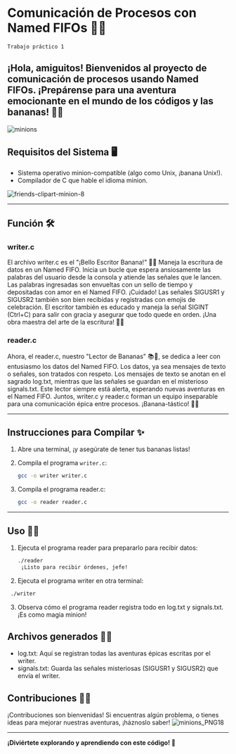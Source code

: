 # Comunicación de Procesos con Named FIFOs 🍌🚀
`Trabajo práctico 1`

¡Hola, amiguitos! Bienvenidos al proyecto de comunicación de procesos usando Named FIFOs. ¡Prepárense para una aventura emocionante en el mundo de los códigos y las bananas! 🍌🎉
---

![minions](https://github.com/Kzamudioq/SOPG/assets/138271936/de274c78-c5b1-4ec7-9dfb-88a55dcb7fcb)


## Requisitos del Sistema 🖥️

- Sistema operativo minion-compatible (algo como Unix, ¡banana Unix!).
- Compilador de C que hable el idioma minion.

![friends-clipart-minion-8](https://github.com/Kzamudioq/SOPG/assets/138271936/bb4a8578-0adb-4d01-b9e4-c2181c62017a)

---

## Función 🛠️
### writer.c
El archivo writer.c es el "¡Bello Escritor Banana!" 🍌✨ Maneja la escritura de datos en un Named FIFO. Inicia un bucle que espera ansiosamente las palabras del usuario desde la consola y atiende las señales que le lancen. Las palabras ingresadas son envueltas con un sello de tiempo y depositadas con amor en el Named FIFO. ¡Cuidado! Las señales SIGUSR1 y SIGUSR2 también son bien recibidas y registradas con emojis de celebración. El escritor también es educado y maneja la señal SIGINT (Ctrl+C) para salir con gracia y asegurar que todo quede en orden. ¡Una obra maestra del arte de la escritura! 📝🎉

### reader.c

Ahora, el reader.c, nuestro "Lector de Bananas" 📚🍌, se dedica a leer con entusiasmo los datos del Named FIFO. Los datos, ya sea mensajes de texto o señales, son tratados con respeto. Los mensajes de texto se anotan en el sagrado log.txt, mientras que las señales se guardan en el misterioso signals.txt. Este lector siempre está alerta, esperando nuevas aventuras en el Named FIFO. Juntos, writer.c y reader.c forman un equipo inseparable para una comunicación épica entre procesos. ¡Banana-tástico! 🎉🍌


---
## Instrucciones para Compilar ✨

1. Abre una terminal, ¡y asegúrate de tener tus bananas listas!
2. Compila el programa `writer.c`:

   ```bash
   gcc -o writer writer.c
   ```

3. Compila el programa reader.c:
   ```bash
   gcc -o reader reader.c
   ```
---
## Uso 🍌🤖
1. Ejecuta el programa reader para prepararlo para recibir datos:
   
   ```bash
   ./reader
    ¡Listo para recibir órdenes, jefe!
   ```
2. Ejecuta el programa writer en otra terminal:

  ```bash
   ./writer
  ```
3. Observa cómo el programa reader registra todo en log.txt y signals.txt. ¡Es como magia minion!


## Archivos generados 📁🍌

- log.txt: Aquí se registran todas las aventuras épicas escritas por el writer.
- signals.txt: Guarda las señales misteriosas (SIGUSR1 y SIGUSR2) que envía el writer.

## Contribuciones 🍌💬
¡Contribuciones son bienvenidas! Si encuentras algún problema, o tienes ideas para mejorar nuestras aventuras, ¡háznoslo saber!
![minions_PNG18](https://github.com/Kzamudioq/SOPG/assets/138271936/f0635631-1a24-422c-973b-d208f038e643)

---

**¡Diviértete explorando y aprendiendo con este código! 🚀**

